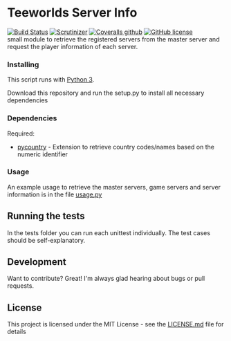 # Teeworlds Server Info
[![Build Status](https://img.shields.io/travis/com/DaRealFreak/Teeworlds-ServerInfo.svg?style=flat-square)](https://travis-ci.com/DaRealFreak/Teeworlds-ServerInfo)
[![Scrutinizer](https://img.shields.io/scrutinizer/g/DaRealFreak/Teeworlds-ServerInfo.svg?style=flat-square)](https://scrutinizer-ci.com/g/DaRealFreak/Teeworlds-ServerInfo/?branch=master)
[![Coveralls github](https://img.shields.io/coveralls/github/DaRealFreak/Teeworlds-ServerInfo.svg?style=flat-square)](https://coveralls.io/github/DaRealFreak/Teeworlds-ServerInfo?branch=master)
[![GitHub license](https://img.shields.io/github/license/DaRealFreak/Teeworlds-ServerInfo.svg?style=flat-square)](https://github.com/DaRealFreak/Teeworlds-ServerInfo/blob/master/LICENSE.md)  
small module to retrieve the registered servers from the master server and request the player information of each server.

### Installing
This script runs with [Python 3](https://www.python.org).

Download this repository and run the setup.py to install all necessary dependencies

### Dependencies
Required:
 * [pycountry](https://pypi.org/project/pycountry/) - Extension to retrieve country codes/names based on the numeric identifier

### Usage
An example usage to retrieve the master servers, game servers and server information is in the file
[usage.py](usage.py)

## Running the tests
In the tests folder you can run each unittest individually.
The test cases should be self-explanatory.

## Development
Want to contribute? Great!
I'm always glad hearing about bugs or pull requests.

## License
This project is licensed under the MIT License - see the [LICENSE.md](LICENSE.md) file for details
